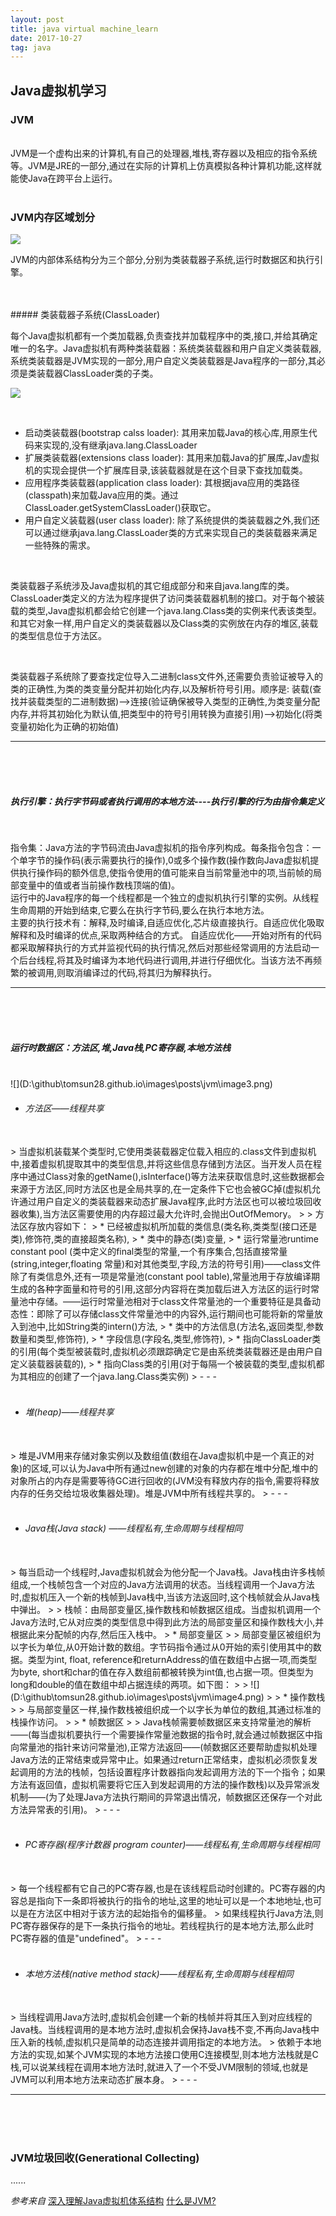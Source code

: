 ```yaml
---
layout: post
title: java virtual machine_learn
date: 2017-10-27
tag: java
---
```


## Java虚拟机学习



### JVM

<br>
  JVM是一个虚构出来的计算机,有自己的处理器,堆栈,寄存器以及相应的指令系统等。JVM是JRE的一部分,通过在实际的计算机上仿真模拟各种计算机功能,这样就能使Java在跨平台上运行。

<br>
<br>

### JVM内存区域划分

![](D:\github\tomsun28.github.io\images\posts\jvm\image1.png)

JVM的内部体系结构分为三个部分,分别为类装载器子系统,运行时数据区和执行引擎。

<br>
<br>
##### 类装载器子系统(ClassLoader)

  每个Java虚拟机都有一个类加载器,负责查找并加载程序中的类,接口,并给其确定唯一的名字。Java虚拟机有两种类装载器：系统类装载器和用户自定义类装载器,系统类装载器是JVM实现的一部分,用户自定义类装载器是Java程序的一部分,其必须是类装载器ClassLoader类的子类。

![](D:\github\tomsun28.github.io\images\posts\jvm\image2.png)

<br>

* 启动类装载器(bootstrap calss loader): 其用来加载Java的核心库,用原生代码来实现的,没有继承java.lang.ClassLoader 
* 扩展类装载器(extensions class loader): 其用来加载Java的扩展库,Jav虚拟机的实现会提供一个扩展库目录,该装载器就是在这个目录下查找加载类。
* 应用程序类装载器(application class loader): 其根据java应用的类路径(classpath)来加载Java应用的类。通过ClassLoader.getSystemClassLoader()获取它。
* 用户自定义装载器(user class loader): 除了系统提供的类装载器之外,我们还可以通过继承java.lang.ClassLoader类的方式来实现自己的类装载器来满足一些特殊的需求。

<br>

  类装载器子系统涉及Java虚拟机的其它组成部分和来自java.lang库的类。ClassLoader类定义的方法为程序提供了访问类装载器机制的接口。对于每个被装载的类型,Java虚拟机都会给它创建一个java.lang.Class类的实例来代表该类型。和其它对象一样,用户自定义的类装载器以及Class类的实例放在内存的堆区,装载的类型信息位于方法区。

<br>

  类装载器子系统除了要查找定位导入二进制class文件外,还需要负责验证被导入的类的正确性,为类的类变量分配并初始化内存,以及解析符号引用。顺序是: 
  装载(查找并装载类型的二进制数据)——>连接(验证确保被导入类型的正确性,为类变量分配内存,并将其初始化为默认值,把类型中的符号引用转换为直接引用)——>初始化(将类变量初始化为正确的初始值)

- - -
<br>
<br>
<br>

##### 执行引擎：执行字节码或者执行调用的本地方法----执行引擎的行为由指令集定义

<br>

  指令集：Java方法的字节码流由Java虚拟机的指令序列构成。每条指令包含：一个单字节的操作码(表示需要执行的操作),0或多个操作数(操作数向Java虚拟机提供执行操作码的额外信息,使指令使用的值可能来自当前常量池中的项,当前帧的局部变量中的值或者当前操作数栈顶端的值)。
<br>
  运行中的Java程序的每一个线程都是一个独立的虚拟机执行引擎的实例。从线程生命周期的开始到结束,它要么在执行字节码,要么在执行本地方法。
<br>
  主要的执行技术有：解释,及时编译,自适应优化,芯片级直接执行。自适应优化吸取解释和及时编译的优点,采取两种结合的方式。
  自适应优化——开始对所有的代码都采取解释执行的方式并监视代码的执行情况,然后对那些经常调用的方法启动一个后台线程,将其及时编译为本地代码进行调用,并进行仔细优化。当该方法不再频繁的被调用,则取消编译过的代码,将其归为解释执行。

- - -
<br>
<br>
<br>

##### 运行时数据区：方法区,堆,Java栈,PC寄存器,本地方法栈

<br>
![](D:\github\tomsun28.github.io\images\posts\jvm\image3.png)
<br>

* ###### 方法区——线程共享

<br>
>  当虚拟机装载某个类型时,它使用类装载器定位载入相应的.class文件到虚拟机中,接着虚拟机提取其中的类型信息,并将这些信息存储到方法区。当开发人员在程序中通过Class对象的getName(),isInterface()等方法来获取信息时,这些数据都会来源于方法区,同时方法区也是全局共享的,在一定条件下它也会被GC掉(虚拟机允许通过用户自定义的类装载器来动态扩展Java程序,此时方法区也可以被垃圾回收器收集),当方法区需要使用的内存超过最大允许时,会抛出OutOfMemory。
>
>  方法区存放内容如下：
>  * 已经被虚拟机所加载的类信息(类名称,类类型(接口还是类),修饰符,类的直接超类名称),
>  * 类中的静态(类)变量,
>  * 运行常量池runtime constant pool (类中定义的final类型的常量,一个有序集合,包括直接常量(string,integer,floating 常量)和对其他类型,字段,方法的符号引用)——class文件除了有类信息外,还有一项是常量池(constant pool table),常量池用于存放编译期生成的各种字面量和符号的引用,这部分内容将在类加载后进入方法区的运行时常量池中存储。——运行时常量池相对于class文件常量池的一个重要特征是具备动态性：即除了可以存储class文件常量池中的内容外,运行期间也可能将新的常量放入到池中,比如String类的intern()方法,
>  * 类中的方法信息(方法名,返回类型,参数数量和类型,修饰符),
>  * 字段信息(字段名,类型,修饰符),
>  * 指向ClassLoader类的引用(每个类型被装载时,虚拟机必须跟踪确定它是由系统类装载器还是由用户自定义装载器装载的),
>  * 指向Class类的引用(对于每隔一个被装载的类型,虚拟机都为其相应的创建了一个java.lang.Class类实例)
>  - - -

<br>
<br>

* ###### 堆(heap)——线程共享

<br>
>  堆是JVM用来存储对象实例以及数组值(数组在Java虚拟机中是一个真正的对象)的区域,可以认为Java中所有通过new创建的对象的内存都在堆中分配,堆中的对象所占的内存是需要等待GC进行回收的(JVM没有释放内存的指令,需要将释放内存的任务交给垃圾收集器处理)。堆是JVM中所有线程共享的。
>  - - -

<br>
<br>

* ###### Java栈(Java stack) ——线程私有,生命周期与线程相同

<br>
>  每当启动一个线程时,Java虚拟机就会为他分配一个Java栈。Java栈由许多栈帧组成,一个栈帧包含一个对应的Java方法调用的状态。当线程调用一个Java方法时,虚拟机压入一个新的栈帧到Java栈中,当该方法返回时,这个栈帧就会从Java栈中弹出。
>
>  栈帧：由局部变量区,操作数栈和帧数据区组成。当虚拟机调用一个Java方法时,它从对应类的类型信息中得到此方法的局部变量区和操作数栈大小,并根据此来分配帧的内存,然后压入栈中。
>  * 局部变量区
>  >  局部变量区被组织为以字长为单位,从0开始计数的数组。字节码指令通过从0开始的索引使用其中的数据。类型为int, float, reference和returnAddress的值在数组中占据一项,而类型为byte, short和char的值在存入数组前都被转换为int值,也占据一项。但类型为long和double的值在数组中却占据连续的两项。如下图：
>  >  ![](D:\github\tomsun28.github.io\images\posts\jvm\image4.png)
>
>  * 操作数栈
>  >  与局部变量区一样,操作数栈被组织成一个以字长为单位的数组,其通过标准的栈操作访问。
>
>  * 帧数据区
>  >  Java栈帧需要帧数据区来支持常量池的解析——(每当虚拟机要执行一个需要操作常量池数据的指令时,就会通过帧数据区中指向常量池的指针来访问常量池),正常方法返回——(帧数据区还要帮助虚拟机处理Java方法的正常结束或异常中止。如果通过return正常结束，虚拟机必须恢复发起调用的方法的栈帧，包括设置程序计数器指向发起调用方法的下一个指令；如果方法有返回值，虚拟机需要将它压入到发起调用的方法的操作数栈)以及异常派发机制——(为了处理Java方法执行期间的异常退出情况，帧数据区还保存一个对此方法异常表的引用)。
>  - - -

<br>
<br>

* ###### PC寄存器(程序计数器 program counter)——线程私有,生命周期与线程相同

<br>
>  每一个线程都有它自己的PC寄存器,也是在该线程启动时创建的。PC寄存器的内容总是指向下一条即将被执行的指令的地址,这里的地址可以是一个本地地址,也可以是在方法区中相对于该方法的起始指令的偏移量。
>  如果线程执行Java方法,则PC寄存器保存的是下一条执行指令的地址。若线程执行的是本地方法,那么此时PC寄存器的值是"undefined"。
>  - - -

<br>
<br>

* ###### 本地方法栈(native method stack)——线程私有,生命周期与线程相同

<br>
>  当线程调用Java方法时,虚拟机会创建一个新的栈帧并将其压入到对应线程的Java栈。当线程调用的是本地方法时,虚拟机会保持Java栈不变,不再向Java栈中压入新的栈帧,虚拟机只是简单的动态连接并调用指定的本地方法。
>  依赖于本地方法的实现,如某个JVM实现的本地方法接口使用C连接模型,则本地方法栈就是C栈,可以说某线程在调用本地方法时,就进入了一个不受JVM限制的领域,也就是JVM可以利用本地方法来动态扩展本身。
>  - - -

- - -
<br>
<br>
<br>


### JVM垃圾回收(Generational Collecting)

......




*参考来自* [深入理解Java虚拟机体系结构](http://www.cnblogs.com/lao-liang/p/5110710.html)       [什么是JVM?](http://blog.csdn.net/stanlee_0/article/details/51171382)
